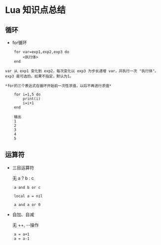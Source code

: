 # Lua 知识点总结

## 循环
    
* for循环
```
    for var=exp1,exp2,exp3 do  
        <执行体>  
    end  
```

    var 从 exp1 变化到 exp2，每次变化以 exp3 为步长递增 var，并执行一次 "执行体"。exp3 是可选的，如果不指定，默认为1。

    *for的三个表达式在循环开始前一次性求值，以后不再进行求值*

```
    for i=1,5 do
	    print(i)
	    i=i+1
    end

    输出
    1
    2
    3
    4
    5
```

## 运算符

* 三目运算符

    无 a ? b : c
```
    a and b or c
```
```
    local a = nil

    a and a or 0
```

* 自加、自减

    无 ++, --操作
```
    a = a+1
    a = a-1
```